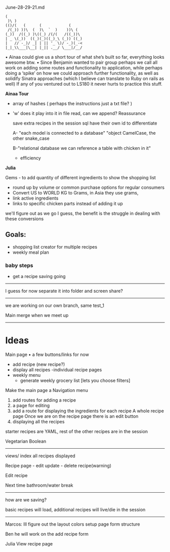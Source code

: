 June-28-29-21.md

```text
(                                 
 )\ )                              
(()/(   (      (            (      
 /(_)) ))\  (  )\  `  )    ))\ (   
(_))  /((_) )\((_) /(/(   /((_))\  
| _ \(_))  ((_)(_)((_)_\ (_)) ((_) 
|   // -_)/ _| | || '_ \)/ -_)(_-< 
|_|_\\___|\__| |_|| .__/ \___|/__/ 
```


• Ainaa could give us a short tour of what she’s built so far, everything looks awesome btw. 
• Since Benjamin wanted to pair group perhaps we call all work on adding some routes and functionality to application, while perhaps doing a ‘spike’ on how we could approach further functionality, as well as solidify Sinatra approaches (which I believe can translate to Ruby on rails as well) If any of you ventured out to LS180 it never hurts to practice this stuff.



**Ainaa Tour**

- array of hashes ( perhaps the instructions just a txt file? )
- 'w' does it play into it in file read, can we append?
Reassurance

  save extra recipes in the session
  sql have their own id to differentiate 
  
  A- "each model is connected to a database"
    "object CamelCase, the other snake_case
  
  B-"relational database we can reference a table with chicken in it"
  
  - efficiency


**Julia**

Gems - to add quantity of different ingredients to show the shopping list

- round up by volume or common purchase options for regular consumers
- Convert US to WORLD  KG to Grams, in Asia they use grams,
- link active ingredients
- links to specific chicken parts instead of adding it up

we'll figure out as we go I guess, the benefit is the struggle in dealing with these conversions



## Goals:
- shopping list creator for multiple recipes
- weekly meal plan


### baby steps
- get a recipe saving going



____

I guess for now separate it into folder and screen share?


____

we are working on our own branch, same test_1

  Main merge when we meet up
  
____
# Ideas

Main page
• a few buttons/links for now
  - add recipe (new recipe?)
  - display all recipes
    -individual recipe pages
  - weekly menu
    - generate weekly grocery list [lets you choose filters]

Make the main page a Navigation menu

1. add routes for adding a recipe
2. a page for editing
3. add a route for displaying the ingredients for each recipe
 A whole recipe page
 Once we are on the recipe page there is an edit button
4. displaying all the recipes


starter recipes are YAML, rest of the other recipes are in the session

Vegetarian Boolean

___

views/
index all recipes displayed

Recipe page - edit update - delete recipe(warning)

Edit recipe

Next time bathroom/water break


___

how are we saving?

basic recipes will load, additional recipes will live/die in the session

___


Marcos: Ill figure out the layout colors setup page form structure 

Ben he will work on the add recipe form

Julia View recipe page

